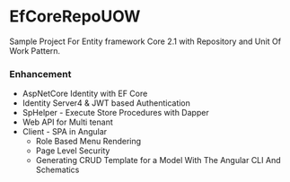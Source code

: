 # EfCoreRepoUOW
Sample Project For Entity framework Core 2.1 with Repository and Unit Of Work Pattern.
</br>
<h3>Enhancement  </h3>
<ul>
<li>AspNetCore Identity with EF Core</li>
<li>Identity Server4 & JWT based Authentication </li>
<li>SpHelper - Execute Store Procedures with Dapper</li>
<li>Web API for Multi tenant  </li>
<li>Client - SPA in Angular
 <ul>
  <li>Role Based Menu Rendering</li>
  <li>Page Level Security</li>
  <li>Generating CRUD Template for a Model With The Angular CLI And Schematics </li>
  </ul>
</li>

</ul>

